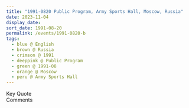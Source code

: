 ```yaml
---
title: "1991-0820 Public Program, Army Sports Hall, Moscow, Russia"
date: 2023-11-04
display_date: 
sort_date: 1991-08-20
permalink: /events/1991-0820-b
tags:
  - blue @ English
  - brown @ Russia
  - crimson @ 1991
  - deeppink @ Public Program
  - green @ 1991-08
  - orange @ Moscow
  - peru @ Army Sports Hall
---
```


<wave-list>
  <list-title color="green" width="75">Key Quote</list-title>
  <list-item color="BlanchedAlmond"  width="200"></list-item>
  <list-item color="Lavender"></list-item>
  <list-item color="BlanchedAlmond"></list-item>
</wave-list>

<br>

<wave-list>
  <list-title color="green" width="75">Comments</list-title>
  <list-item color="BlanchedAlmond"  width="200"></list-item>
  <list-item color="Lavender"></list-item>
  <list-item color="BlanchedAlmond"></list-item>
</wave-list>